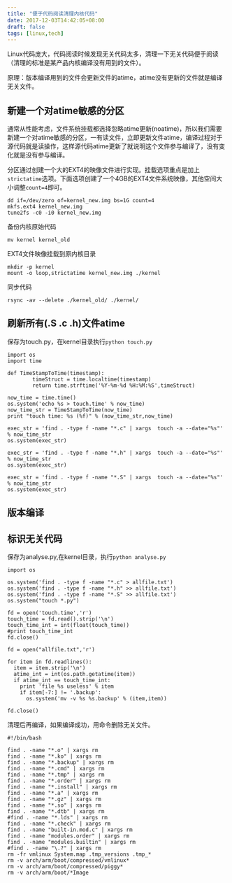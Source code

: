 ```yaml
---
title: "便于代码阅读清理内核代码"
date: 2017-12-03T14:42:05+08:00
draft: false
tags: [linux,tech]
---
```


Linux代码庞大，代码阅读时候发现无关代码太多，清理一下无关代码便于阅读（清理的标准是某产品内核编译没有用到的文件）。

原理：版本编译用到的文件会更新文件的atime，atime没有更新的文件就是编译无关文件。

<!--more-->

## 新建一个对atime敏感的分区

通常从性能考虑，文件系统挂载都选择忽略atime更新(noatime)，所以我们需要新建一个对atime敏感的分区，一有读文件，立即更新文件atime，编译过程对于源代码就是读操作，这样源代码atime更新了就说明这个文件参与编译了，没有变化就是没有参与编译。

分区通过创建一个大的EXT4的映像文件进行实现。挂载选项重点是加上`strictatime`选项。下面选项创建了一个4GB的EXT4文件系统映像，其他空间大小调整`count=4`即可。

```
dd if=/dev/zero of=kernel_new.img bs=1G count=4
mkfs.ext4 kernel_new.img
tune2fs -c0 -i0 kernel_new.img
```

备份内核原始代码

```
mv kernel kernel_old
```

EXT4文件映像挂载到原内核目录

```
mkdir -p kernel
mount -o loop,strictatime kernel_new.img ./kernel
```

同步代码

```
rsync -av --delete ./kernel_old/ ./kernel/
```

## 刷新所有(.S .c .h)文件atime

保存为touch.py，在kernel目录执行`python touch.py`

```
import os
import time

def TimeStampToTime(timestamp):
        timeStruct = time.localtime(timestamp)
        return time.strftime('%Y-%m-%d %H:%M:%S',timeStruct)

now_time = time.time()
os.system('echo %s > touch.time' % now_time)
now_time_str = TimeStampToTime(now_time)
print "touch time: %s (%f)" % (now_time_str,now_time)

exec_str = 'find . -type f -name "*.c" | xargs  touch -a --date="%s"' % now_time_str
os.system(exec_str)

exec_str = 'find . -type f -name "*.h" | xargs  touch -a --date="%s"' % now_time_str
os.system(exec_str)

exec_str = 'find . -type f -name "*.S" | xargs  touch -a --date="%s"' % now_time_str
os.system(exec_str)

```

## 版本编译

## 标识无关代码

保存为analyse.py,在kernel目录，执行`python analyse.py`

```
import os

os.system('find . -type f -name "*.c" > allfile.txt')
os.system('find . -type f -name "*.h" >> allfile.txt')
os.system('find . -type f -name "*.S" >> allfile.txt')
os.system("touch *.py")

fd = open('touch.time','r')
touch_time = fd.read().strip('\n')
touch_time_int = int(float(touch_time))
#print touch_time_int
fd.close()

fd = open("allfile.txt",'r')

for item in fd.readlines():
  item = item.strip('\n')
  atime_int = int(os.path.getatime(item))
  if atime_int == touch_time_int:
    print 'file %s useless' % item
    if item[-7:] != '.backup':
      os.system('mv -v %s %s.backup' % (item,item))

fd.close()
```

清理后再编译，如果编译成功，用命令删除无关文件。

```
#!/bin/bash

find . -name "*.o" | xargs rm
find . -name "*.ko" | xargs rm
find . -name "*.backup" | xargs rm
find . -name "*.cmd" | xargs rm
find . -name "*.tmp" | xargs rm
find . -name "*.order" | xargs rm
find . -name "*.install" | xargs rm
find . -name "*.a" | xargs rm
find . -name "*.gz" | xargs rm
find . -name "*.so" | xargs rm
find . -name "*.dtb" | xargs rm
#find . -name "*.lds" | xargs rm
find . -name "*.check" | xargs rm
find . -name "built-in.mod.c" | xargs rm
find . -name "modules.order" | xargs rm
find . -name "modules.builtin" | xargs rm
#find . -name "\.?" | xargs rm
rm -fr vmlinux System.map .tmp_versions .tmp_*
rm -v arch/arm/boot/compressed/vmlinux*
rm -v arch/arm/boot/compressed/piggy*
rm -v arch/arm/boot/*Image

```

